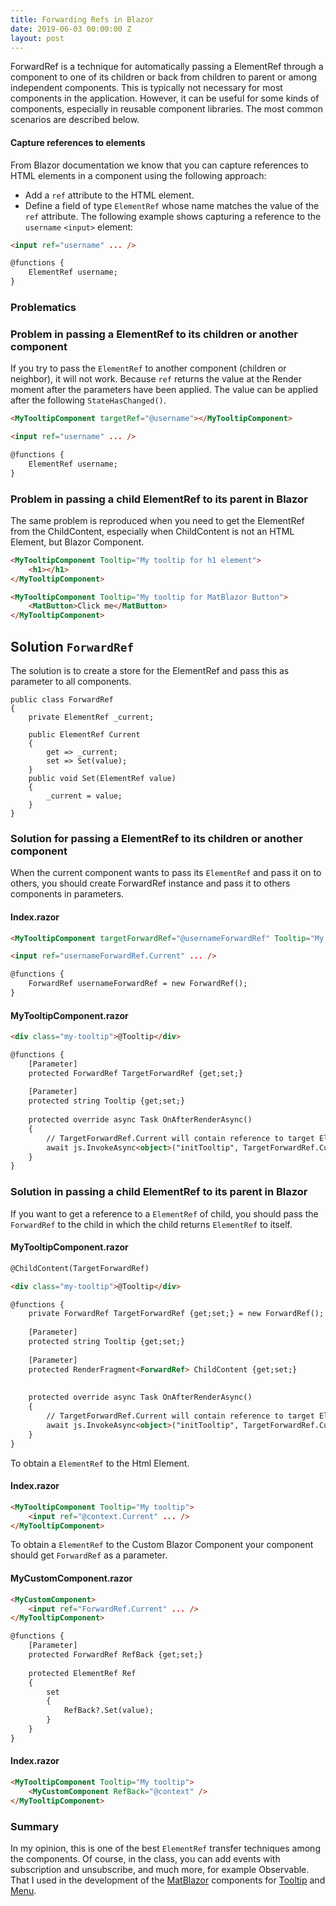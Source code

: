 ```yaml
---
title: Forwarding Refs in Blazor
date: 2019-06-03 00:00:00 Z
layout: post
---
```


ForwardRef is a technique for automatically passing a ElementRef through a component to one of its children or back from children to parent or among independent components. 
This is typically not necessary for most components in the application. However, it can be useful for some kinds of components, especially in reusable component libraries. The most common scenarios are described below.


#### Capture references to elements
From Blazor documentation we know that you can capture references to HTML elements in a component using the following approach:

- Add a `ref` attribute to the HTML element.
- Define a field of type `ElementRef` whose name matches the value of the `ref` attribute.
The following example shows capturing a reference to the `username` `<input>` element: 

```html
<input ref="username" ... />

@functions {
    ElementRef username;
}
```


### Problematics

### Problem in passing a ElementRef to its children or another component
If you try to pass the `ElementRef` to another component (children or neighbor), it will not work. 
Because `ref` returns the value at the Render moment after the parameters have been applied.
The value can be applied after the following `StateHasChanged()`.

```html
<MyTooltipComponent targetRef="@username"></MyTooltipComponent>

<input ref="username" ... />

@functions {
    ElementRef username;
}
```



### Problem in passing a child ElementRef to its parent in Blazor
The same problem is reproduced when you need to get the ElementRef from the ChildContent, especially when ChildContent is not an HTML Element, but Blazor Component.
```html
<MyTooltipComponent Tooltip="My tooltip for h1 element">
    <h1></h1>
</MyTooltipComponent>

<MyTooltipComponent Tooltip="My tooltip for MatBlazor Button">
    <MatButton>Click me</MatButton>
</MyTooltipComponent>
```

## Solution `ForwardRef`
The solution is to create a store for the ElementRef and pass this as parameter to all components.
```
public class ForwardRef
{
    private ElementRef _current;
    
    public ElementRef Current
    {
        get => _current;
        set => Set(value);
    }
    public void Set(ElementRef value)
    {
        _current = value;
    }
}
```

### Solution for passing a ElementRef to its children or another component
When the current component wants to pass its `ElementRef` and pass it on to others, you should create ForwardRef instance and pass it to others components in parameters. 

#### Index.razor
```html
<MyTooltipComponent targetForwardRef="@usernameForwardRef" Tooltip="My tooltip"></MyTooltipComponent>

<input ref="usernameForwardRef.Current" ... />

@functions {
    ForwardRef usernameForwardRef = new ForwardRef();
}
```

#### MyTooltipComponent.razor
```html
<div class="my-tooltip">@Tooltip</div>

@functions {
    [Parameter]
    protected ForwardRef TargetForwardRef {get;set;}
    
    [Parameter]
    protected string Tooltip {get;set;}
    
    protected override async Task OnAfterRenderAsync()
    {
        // TargetForwardRef.Current will contain reference to target ElementRef 
        await js.InvokeAsync<object>("initTooltip", TargetForwardRef.Current);
    }
}
```



### Solution in passing a child ElementRef to its parent in Blazor
If you want to get a reference to a `ElementRef` of child, you should pass the `ForwardRef` to the child in which the child returns `ElementRef` to itself. 

#### MyTooltipComponent.razor
```html
@ChildContent(TargetForwardRef)

<div class="my-tooltip">@Tooltip</div>

@functions {
    private ForwardRef TargetForwardRef {get;set;} = new ForwardRef();
    
    [Parameter]
    protected string Tooltip {get;set;}
    
    [Parameter]
    protected RenderFragment<ForwardRef> ChildContent {get;set;}   
    
    
    protected override async Task OnAfterRenderAsync()
    {
        // TargetForwardRef.Current will contain reference to target ElementRef 
        await js.InvokeAsync<object>("initTooltip", TargetForwardRef.Current);
    }
}
```

To obtain a `ElementRef` to the Html Element.
#### Index.razor
```html
<MyTooltipComponent Tooltip="My tooltip">
    <input ref="@context.Current" ... />
</MyTooltipComponent>
```

To obtain a `ElementRef` to the Custom Blazor Component your component should get `ForwardRef` as a parameter.

#### MyCustomComponent.razor
```html
<MyCustomComponent>
    <input ref="ForwardRef.Current" ... />
</MyTooltipComponent>

@functions {
    [Parameter]
    protected ForwardRef RefBack {get;set;}
    
    protected ElementRef Ref
    {
        set 
        {
            RefBack?.Set(value);
        }
    }
}
```
#### Index.razor
```html
<MyTooltipComponent Tooltip="My tooltip">
    <MyCustomComponent RefBack="@context" />
</MyTooltipComponent>
```

### Summary
In my opinion, this is one of the best `ElementRef` transfer techniques among the components.
Of course, in the class, you can add events with subscription and unsubscribe, and much more, for example Observable.
That I used in the development of the [MatBlazor](https://www.matblazor.com) components for [Tooltip](https://www.matblazor.com/Tooltip) and [Menu](https://www.matblazor.com/Menu).
